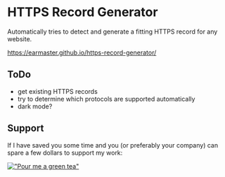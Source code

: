 # HTTPS Record Generator
Automatically tries to detect and generate a fitting HTTPS record for any website.

https://earmaster.github.io/https-record-generator/

## ToDo
* get existing HTTPS records
* try to determine which protocols are supported automatically
* dark mode?


## Support
If I have saved you some time and you (or preferably your company) can spare a few dollars to support my work:

[!["Pour me a green tea"](https://img.buymeacoffee.com/button-api/?text=Pour%20me%20a%20green%20tea&emoji=🍵&slug=EarMaster&button_colour=BD5FFF&font_colour=f0f0f0&font_family=Poppins&outline_colour=000000&coffee_colour=FFDD00)](https://www.buymeacoffee.com/EarMaster)

